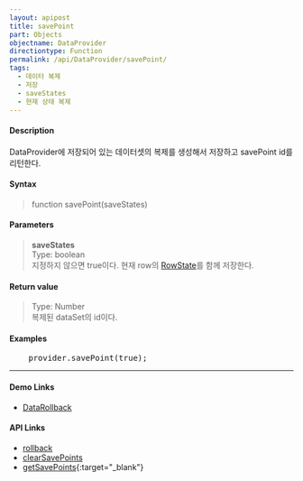```yaml
---
layout: apipost
title: savePoint
part: Objects
objectname: DataProvider
directiontype: Function
permalink: /api/DataProvider/savePoint/
tags:
  - 데이터 복제
  - 저장
  - saveStates
  - 현재 상태 복제
---
```



#### Description

 DataProvider에 저장되어 있는 데이터셋의 복제를 생성해서 저장하고 savePoint id를 리턴한다.

#### Syntax

> function savePoint(saveStates)

#### Parameters

> **saveStates**  
> Type: boolean  
> 지정하지 않으면 true이다. 현재 row의 [RowState](/api/types/RowState/)를 함께 저장한다.  


#### Return value

> Type: Number  
> 복제된 dataSet의 id이다.  

#### Examples 

<pre class="prettyprint">
    provider.savePoint(true);
</pre>

---

#### Demo Links

* [DataRollback](http://demo.realgrid.com/Demo/DataRollback#.example)<br/>

#### API Links

* [rollback](http://help.realgrid.com/api/DataProvider/rollback/)<br/>
* [clearSavePoints](http://help.realgrid.com/api/DataProvider/clearSavePoints/)<br/>
* [getSavePoints](http://help.realgrid.com/api/DataProvider/getSavePoints/){:target="_blank"}
